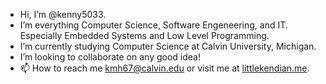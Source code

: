 - Hi, I’m @kenny5033.
- I’m everything Computer Science, Software Engeneering, and IT. Especially Embedded Systems and Low Level Programming.
- I’m currently studying Computer Science at Calvin University, Michigan.
- I’m looking to collaborate on any good idea!
- 📫 How to reach me kmh67@calvin.edu or visit me at [littlekendian.me](littlekendian.me).

<!---
kenny5033/kenny5033 is a ✨ special ✨ repository because its `README.md` (this file) appears on your GitHub profile.
You can click the Preview link to take a look at your changes.
--->

